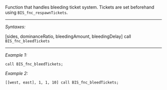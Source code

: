 Function that handles bleeding ticket system. Tickets are set beforehand using `BIS_fnc_respawnTickets`.


---
*Syntaxes:*

[sides, dominanceRatio, bleedingAmount, bleedingDelay] call `BIS_fnc_bleedTickets`

---
*Example 1:*

```sqf
call BIS_fnc_bleedTickets;
```

*Example 2:*

```sqf
[[west, east], 1, 1, 10] call BIS_fnc_bleedTickets;
```